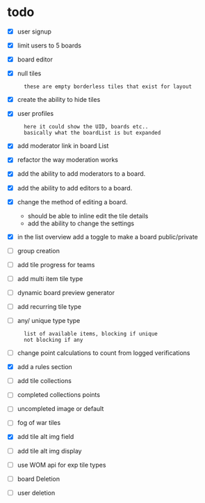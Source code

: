 # todo

- [x] user signup
- [x] limit users to 5 boards
- [x] board editor
- [x] null tiles

        these are empty borderless tiles that exist for layout

- [x] create the ability to hide tiles
- [x] user profiles

        here it could show the UID, boards etc..
        basically what the boardList is but expanded

- [x] add moderator link in board List
- [x] refactor the way moderation works
- [x] add the ability to add moderators to a board.
- [x] add the ability to add editors to a board.

- [x] change the method of editing a board.
  - should be able to inline edit the tile details
  - add the ability to change the settings
- [x] in the list overview add a toggle to make a board public/private
- [ ] group creation
- [ ] add tile progress for teams
- [ ] add multi item tile type
- [ ] dynamic board preview generator
- [ ] add recurring tile type
- [ ] any/ unique type type

        list of available items, blocking if unique
        not blocking if any

- [ ] change point calculations to count from logged verifications
- [x] add a rules section
- [ ] add tile collections
- [ ] completed collections points
- [ ] uncompleted image or default
- [ ] fog of war tiles
- [x] add tile alt img field
- [ ] add tile alt img display
- [ ] use WOM api for exp tile types
- [ ] board Deletion
- [ ] user deletion
